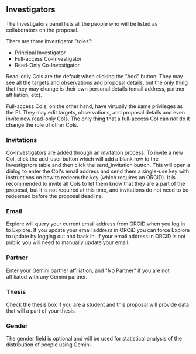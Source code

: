 ## Investigators

The Investigators panel lists all the people who will be listed as collaborators on the proposal.

There are three investigator "roles":
* Principal Investigator
* Full-access Co-Investigator
* Read-Only Co-Investigator

Read-only CoIs are the default when clicking the "Add" button.  They may see all the targets and observations and proposal details, but the only thing that they may change is their own personal details (email address, partner affiliation, etc).

Full-access CoIs, on the other hand, have virtually the same privileges as the PI.  They may edit targets, observations, and proposal details and even invite new read-only CoIs.  The only thing that a full-access CoI can *not* do it change the role of other CoIs.

### Invitations

Co-Investigators are added through an invitation process.  To invite a new CoI, click the add_user button which will add a blank row to the Investigators table and then click the send_invitation button.  This will open a dialog to enter the CoI's email address and send them a single-use key with instructions on how to redeem the key (which requires an ORCiD).  It is recommended to invite all CoIs to let them know that they are a part of the proposal, but it is not required at this time, and invitations do not need to be redeemed before the proposal deadline.

### Email

Explore will query your current email address from ORCiD when you log in to Explore. If you update your email address in ORCiD you can force Explore to update by logging out and back in.  If your email address in ORCiD is not public you will need to manually update your email.

### Partner

Enter your Gemini partner affiliation, and "No Partner" if you are not affiliated with any Gemini partner.

### Thesis

Check the thesis box if you are a student and this proposal will provide data that will a part of your thesis.

### Gender

The gender field is optional and will be used for statistical analysis of the distribution of people using Gemini.

